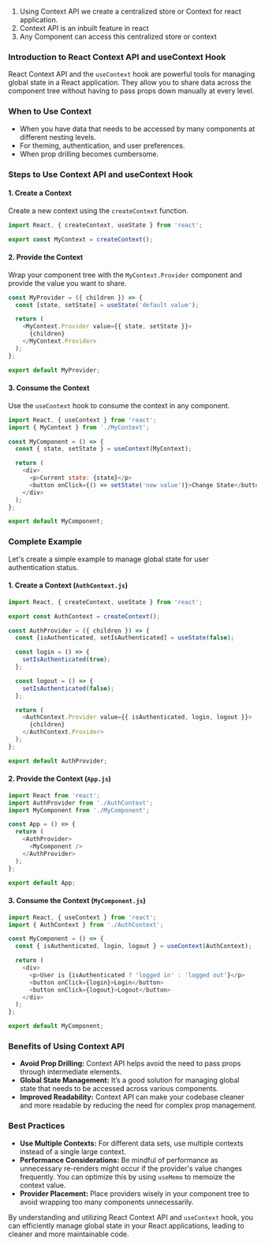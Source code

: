 1. Using Context API we create a centralized store or Context for react application.
2. Context API is an inbuilt feature in react
3. Any Component can access this centralized store or context

### Introduction to React Context API and useContext Hook

React Context API and the `useContext` hook are powerful tools for managing global state in a React application. They allow you to share data across the component tree without having to pass props down manually at every level.

### When to Use Context

- When you have data that needs to be accessed by many components at different nesting levels.
- For theming, authentication, and user preferences.
- When prop drilling becomes cumbersome.

### Steps to Use Context API and useContext Hook

#### 1. Create a Context

Create a new context using the `createContext` function.

```javascript
import React, { createContext, useState } from 'react';

export const MyContext = createContext();
```

#### 2. Provide the Context

Wrap your component tree with the `MyContext.Provider` component and provide the value you want to share.

```javascript
const MyProvider = ({ children }) => {
  const [state, setState] = useState('default value');

  return (
    <MyContext.Provider value={{ state, setState }}>
      {children}
    </MyContext.Provider>
  );
};

export default MyProvider;
```

#### 3. Consume the Context

Use the `useContext` hook to consume the context in any component.

```javascript
import React, { useContext } from 'react';
import { MyContext } from './MyContext';

const MyComponent = () => {
  const { state, setState } = useContext(MyContext);

  return (
    <div>
      <p>Current state: {state}</p>
      <button onClick={() => setState('new value')}>Change State</button>
    </div>
  );
};

export default MyComponent;
```

### Complete Example

Let's create a simple example to manage global state for user authentication status.

#### 1. Create a Context (`AuthContext.js`)

```javascript
import React, { createContext, useState } from 'react';

export const AuthContext = createContext();

const AuthProvider = ({ children }) => {
  const [isAuthenticated, setIsAuthenticated] = useState(false);

  const login = () => {
    setIsAuthenticated(true);
  };

  const logout = () => {
    setIsAuthenticated(false);
  };

  return (
    <AuthContext.Provider value={{ isAuthenticated, login, logout }}>
      {children}
    </AuthContext.Provider>
  );
};

export default AuthProvider;
```

#### 2. Provide the Context (`App.js`)

```javascript
import React from 'react';
import AuthProvider from './AuthContext';
import MyComponent from './MyComponent';

const App = () => {
  return (
    <AuthProvider>
      <MyComponent />
    </AuthProvider>
  );
};

export default App;
```

#### 3. Consume the Context (`MyComponent.js`)

```javascript
import React, { useContext } from 'react';
import { AuthContext } from './AuthContext';

const MyComponent = () => {
  const { isAuthenticated, login, logout } = useContext(AuthContext);

  return (
    <div>
      <p>User is {isAuthenticated ? 'logged in' : 'logged out'}</p>
      <button onClick={login}>Login</button>
      <button onClick={logout}>Logout</button>
    </div>
  );
};

export default MyComponent;
```

### Benefits of Using Context API

- **Avoid Prop Drilling:** Context API helps avoid the need to pass props through intermediate elements.
- **Global State Management:** It’s a good solution for managing global state that needs to be accessed across various components.
- **Improved Readability:** Context API can make your codebase cleaner and more readable by reducing the need for complex prop management.

### Best Practices

- **Use Multiple Contexts:** For different data sets, use multiple contexts instead of a single large context.
- **Performance Considerations:** Be mindful of performance as unnecessary re-renders might occur if the provider's value changes frequently. You can optimize this by using `useMemo` to memoize the context value.
- **Provider Placement:** Place providers wisely in your component tree to avoid wrapping too many components unnecessarily.

By understanding and utilizing React Context API and `useContext` hook, you can efficiently manage global state in your React applications, leading to cleaner and more maintainable code.
